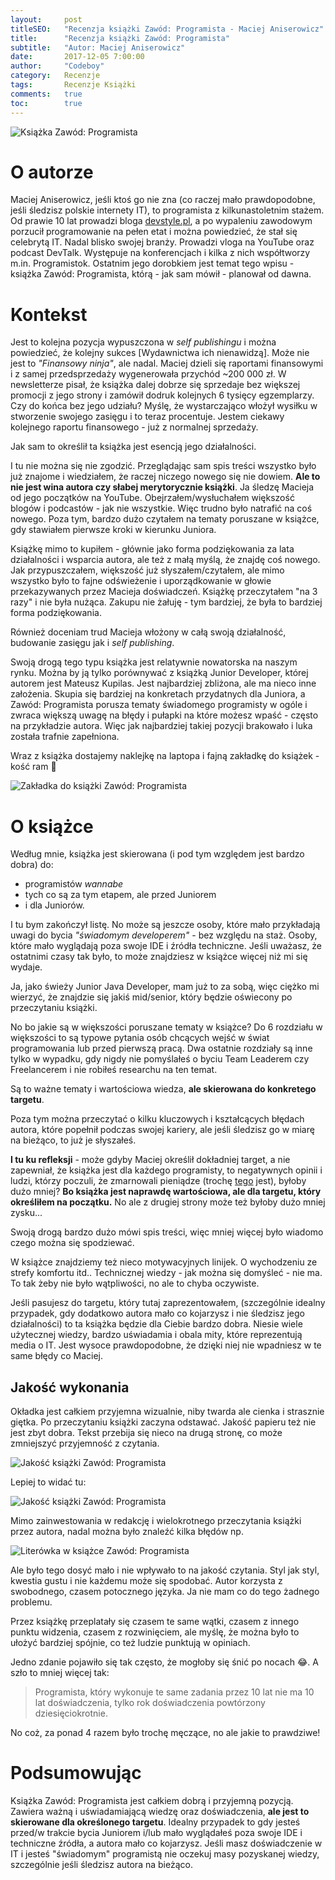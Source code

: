 ```yaml
---
layout:     post
titleSEO:	"Recenzja książki Zawód: Programista - Maciej Aniserowicz"
title:      "Recenzja książki Zawód: Programista"
subtitle:   "Autor: Maciej Aniserowicz"
date:       2017-12-05 7:00:00
author:     "Codeboy"
category:   Recenzje
tags:	    Recenzje Książki
comments:   true
toc:        true
---
```


![Książka Zawód: Programista](/img/reviews/zawod-dev/book.png)

# O autorze

Maciej Aniserowicz, jeśli ktoś go nie zna (co raczej mało prawdopodobne, jeśli śledzisz polskie internety IT), to programista z kilkunastoletnim stażem. Od prawie 10 lat prowadzi bloga [devstyle.pl](https://devstyle.pl), a po wypaleniu zawodowym porzucił programowanie na pełen etat i można powiedzieć, że stał się celebrytą IT. Nadal blisko swojej branży. Prowadzi vloga na YouTube oraz podcast DevTalk. Występuje na konferencjach i kilka z nich współtworzy m.in. Programistok. Ostatnim jego dorobkiem jest temat tego wpisu - książka Zawód: Programista, którą - jak sam mówił - planował od dawna.

# Kontekst

Jest to kolejna pozycja wypuszczona w _self publishingu_ i można powiedzieć, że kolejny sukces [Wydawnictwa ich nienawidzą]. Może nie jest to _"Finansowy ninja"_, ale nadal. Maciej dzieli się raportami finansowymi i z samej przedsprzedaży wygenerowała przychód ~200 000 zł. W newsletterze pisał, że książka dalej dobrze się sprzedaje bez większej promocji z jego strony i zamówił dodruk kolejnych 6 tysięcy egzemplarzy. Czy do końca bez jego udziału? Myślę, że wystarczająco włożył wysiłku w stworzenie swojego zasięgu  i to teraz procentuje. Jestem ciekawy kolejnego raportu finansowego - już z normalnej sprzedaży.

Jak sam to określił ta książka jest esencją jego działalności.

I tu nie można się nie zgodzić. Przeglądając sam spis treści wszystko było już znajome i wiedziałem, że raczej niczego nowego się nie dowiem. **Ale to nie jest wina autora czy słabej merytorycznie książki**. Ja śledzę Macieja od jego początków na YouTube. Obejrzałem/wysłuchałem większość blogów i podcastów - jak nie wszystkie.
Więc trudno było natrafić na coś nowego. Poza tym, bardzo dużo czytałem na tematy poruszane w książce, gdy stawiałem pierwsze kroki w kierunku Juniora.

Książkę mimo to kupiłem - głównie jako forma podziękowania za lata działalności  i wsparcia autora, ale też z małą myślą, że znajdę coś nowego. Jak przypuszczałem, większość już słyszałem/czytałem, ale mimo wszystko było to fajne odświeżenie i uporządkowanie w głowie przekazywanych przez Macieja doświadczeń. Książkę przeczytałem "na 3 razy" i nie była nużąca. Zakupu nie żałuję - tym bardziej, że była to bardziej forma podziękowania.

Również doceniam trud Macieja włożony w całą swoją działalność, budowanie zasięgu jak i _self publishing_.

Swoją drogą tego typu książka jest relatywnie nowatorska na naszym rynku. Można by ją tylko porównywać z książką Junior Developer, której autorem jest Mateusz Kupilas. Jest najbardziej zbliżona, ale ma nieco inne założenia. Skupia się bardziej na konkretach przydatnych dla Juniora, a Zawód: Programista porusza tematy świadomego programisty w ogóle i zwraca większą uwagę na błędy i pułapki na które możesz wpaść - często na przykładzie autora.  Więc jak najbardziej takiej pozycji brakowało i luka została trafnie zapełniona.

Wraz z książka dostajemy naklejkę na laptopa i fajną zakładkę do książek - kość ram :slightly_smiling_face:

![Zakładka do książki Zawód: Programista](/img/reviews/zawod-dev/bonus.jpg)

# O książce

Według mnie, książka jest skierowana (i pod tym względem jest bardzo dobra) do:
 - programistów _wannabe_
 - tych co są za tym etapem, ale przed Juniorem
 - i dla Juniorów.
 
 I tu bym zakończył listę. No może są jeszcze osoby, które mało przykładają uwagi do bycia _"świadomym developerem"_ - bez względu na staż. Osoby, które mało wyglądają poza swoje IDE i źródła techniczne. Jeśli uważasz, że ostatnimi czasy tak było, to może znajdziesz w książce więcej niż mi się wydaje.
 
 Ja, jako świeży Junior Java Developer, mam już to za sobą, więc ciężko mi wierzyć, że znajdzie się jakiś mid/senior, który będzie oświecony po przeczytaniu książki.
 
 No bo jakie są w większości poruszane tematy w książce? Do 6 rozdziału w większości to są typowe pytania osób chcących wejść w świat programowania lub przed pierwszą pracą. Dwa ostatnie rozdziały są inne tylko w wypadku, gdy nigdy nie pomyślałeś o byciu Team Leaderem czy Freelancerem i nie robiłeś researchu na ten temat.
 
 Są to ważne tematy i wartościowa wiedza, **ale skierowana do konkretego targetu**.
 
 Poza tym można przeczytać o kilku kluczowych i kształcących błędach autora, które popełnił podczas swojej kariery, ale jeśli śledzisz go w miarę na bieżąco, to już je słyszałeś.
 
 **I tu ku refleksji** - może gdyby Maciej określił dokładniej target, a nie zapewniał, że książka jest dla każdego programisty, to negatywnych opinii i ludzi, którzy poczuli, że zmarnowali pieniądze (trochę [tego](http://lubimyczytac.pl/ksiazka/4812210/zawod-programista#reviews) jest), byłoby dużo mniej? **Bo książka jest naprawdę wartościowa, ale dla targetu, który określiłem na początku.** No ale z drugiej strony może też byłoby dużo mniej zysku...
 
 Swoją drogą bardzo dużo mówi spis treści, więc mniej więcej było wiadomo czego można się spodziewać.
 
 W książce znajdziemy też nieco motywacyjnych linijek. O wychodzeniu ze strefy komfortu itd.. Technicznej wiedzy - jak można się domyśleć - nie ma. To tak żeby nie było wątpliwości, no ale to chyba oczywiste.
 
 Jeśli pasujesz do targetu, który tutaj zaprezentowałem, (szczególnie idealny przypadek, gdy dodatkowo autora mało co kojarzysz i nie śledzisz jego działalności) to ta książka będzie dla Ciebie bardzo dobra. Niesie wiele użytecznej wiedzy, bardzo uświadamia i obala mity, które reprezentują media o IT. Jest wysoce prawdopodobne, że dzięki niej nie wpadniesz w te same błędy co Maciej.
 
## Jakość wykonania

 Okładka jest całkiem przyjemna wizualnie, niby twarda ale cienka i strasznie giętka. Po przeczytaniu książki zaczyna odstawać. Jakość papieru też nie jest zbyt dobra. Tekst przebija się nieco na drugą stronę, co może zmniejszyć przyjemność z czytania.
  
 ![Jakość książki Zawód: Programista](/img/reviews/zawod-dev/text.jpg)
 
 Lepiej to widać tu:

 ![Jakość książki Zawód: Programista](/img/reviews/zawod-dev/text2.jpg)
 
 Mimo zainwestowania w redakcję i wielokrotnego przeczytania książki przez autora, nadal można było znaleźć kilka błędów np.
 
 ![Literówka w książce Zawód: Programista](/img/reviews/zawod-dev/typo.jpg)
 
 Ale było tego dosyć mało i nie wpływało to na jakość czytania. Styl jak styl, kwestia gustu i nie każdemu może się spodobać. Autor korzysta z swobodnego, czasem potocznego języka. Ja nie mam co do tego żadnego problemu.
 
 Przez książkę przeplatały się czasem te same wątki, czasem z innego punktu widzenia, czasem z rozwinięciem, ale myślę, że można było to ułożyć bardziej spójnie, co też ludzie punktują w opiniach.
 
 Jedno zdanie pojawiło się tak często, że mogłoby się śnić po nocach :joy:. A szło to mniej więcej tak:
  
 > Programista, który wykonuje te same zadania przez 10 lat nie ma 10 lat doświadczenia, tylko rok doświadczenia powtórzony dziesięciokrotnie.
   
 No coż, za ponad 4 razem było trochę męczące, no ale jakie to prawdziwe!
 
# Podsumowując

Książka Zawód: Programista jest całkiem dobrą i przyjemną pozycją. Zawiera ważną i uświadamiającą wiedzę oraz doświadczenia, **ale jest to skierowane dla określonego targetu**. Idealny przypadek to gdy jesteś przed/w trakcie bycia Juniorem i/lub mało wyglądałeś poza swoje IDE i techniczne źródła, a autora mało co kojarzysz. Jeśli masz doświadczenie w IT i jesteś "świadomym" programistą nie oczekuj masy pozyskanej wiedzy, szczególnie jeśli śledzisz autora na bieżąco.
 
 




